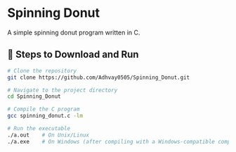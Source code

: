 # Spinning Donut

A simple spinning donut program written in C.

## 🔧 Steps to Download and Run

```bash
# Clone the repository
git clone https://github.com/Adhvay0505/Spinning_Donut.git

# Navigate to the project directory
cd Spinning_Donut

# Compile the C program
gcc spinning_donut.c -lm

# Run the executable
./a.out    # On Unix/Linux
./a.exe    # On Windows (after compiling with a Windows-compatible compiler)
